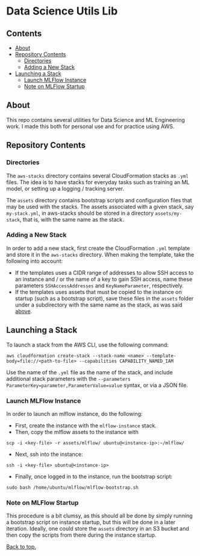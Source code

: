 # Data Science Utils Lib

## Contents
- [About](#about)
- [Repository Contents](#repository-contents)
  - [Directories](#directories)
  - [Adding a New Stack](#adding-a-new-stack)
- [Launching a Stack](#launching-a-stack)
  - [Launch MLFlow Instance](#launch-mlflow-instance)
  - [Note on MLFlow Startup](#note-on-mlflow-startup)

## About
This repo contains several utilities for Data Science and ML Engineering work. I made
this both for personal use and for practice using AWS.

## Repository Contents

### Directories
The `aws-stacks` directory contains several CloudFormation stacks as `.yml` files.
The idea is to have stacks for everyday tasks such as training an ML model, or setting
up a logging / tracking server.

The `assets` directory contains bootstrap scripts and configuration files that may be used
with the stacks. The assets associated with a given stack, say `my-stack.yml`, in aws-stacks
should be stored in a directory `assets/my-stack`, that is, with the same name as the stack.

### Adding a New Stack
In order to add a new stack, first create the CloudFormation `.yml` template and store it in
the `aws-stacks` directory. When making the template, take the following into account:
- If the templates uses a CIDR range of addresses to allow SSH access
  to an instance and / or the name of a key to gain SSH access, name these parameters `SSHAccessAddresses`
  and `KeyNameParameter`, respectively.
- If the templates uses assets that must be copied to the instance on startup (such as a bootstrap script),
  save these files in the `assets` folder under a subdirectory with the same name as the stack, as was
  said [above](#directories).

## Launching a Stack
To launch a stack from the AWS CLI, use the following command:
```shell
aws cloudformation create-stack --stack-name <name> --template-body=file://<path-to-file> --capabilities CAPABILITY_NAMED_IAM
```
Use the name of the `.yml` file as the name of the stack, and include additional stack parameters 
with the `--parameters ParameterKey=parameter,ParameterValue=value` syntax, or via a JSON file.

### Launch MLFlow Instance
In order to launch an mlflow instance, do the following:
- First, create the instance with the `mlflow-instance` stack.
- Then, copy the mlflow assets to the instance with
```shell
scp -i <key-file> -r assets/mlflow/ ubuntu@<instance-ip>:~/mlflow/
```
- Next, ssh into the instance:
```shell
ssh -i <key-file> ubuntu@<instance-ip>
```
- Finally, once logged in to the instance, run the bootstrap script:
```shell
sudo bash /home/ubuntu/mlflow/mlflow-bootstrap.sh
```

### Note on MLFlow Startup
This procedure is a bit clumsy, as this should all be done by simply running a bootstrap
script on instance startup, but this will be done in a later iteration. Ideally, one could 
store the `assets` directory in an S3 bucket and then copy the scripts from there during 
the instance startup.

[Back to top.](#data-science-utils-lib)
